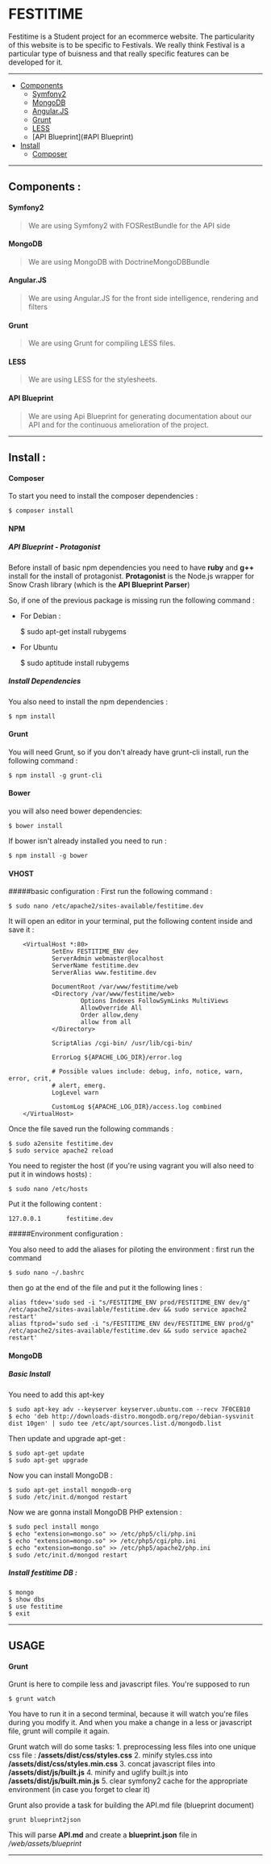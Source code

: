 FESTITIME
=========

Festitime is a Student project for an ecommerce website.
The particularity of this website is to be specific to Festivals.
We really think Festival is a particular type of buisness and that really specific features can be developed for it.

------------

* [Components](#Components)
    - [Symfony2](#Symfony2)
    - [MongoDB](#MongoDB)
    - [Angular.JS](#Angular.JS)
    - [Grunt](#Grunt)
    - [LESS](#LESS)
    - [API Blueprint](#API Blueprint)
* [Install](#Install)
    - [Composer](#Composer)

------------
Components :
------------

#### Symfony2

>We are using Symfony2 with FOSRestBundle for the API side

#### MongoDB

>We are using MongoDB with DoctrineMongoDBBundle

#### Angular.JS

>We are using Angular.JS for the front side intelligence, rendering and filters

#### Grunt

>We are using Grunt for compiling LESS files.

#### LESS

>We are using LESS for the stylesheets.

#### API Blueprint

>We are using Api Blueprint for generating documentation about our API
and for the continuous amelioration of the project.

---------
Install :
---------

#### Composer
  
To start you need to install the composer dependencies :

    $ composer install

#### NPM

##### API Blueprint - Protagonist

Before install of basic npm dependencies you need to have **ruby** and **g++** install for the install of protagonist.
**Protagonist** is the Node.js wrapper for Snow Crash library (which is the **API Blueprint Parser**)

So, if one of the previous package is missing run the following command :
+ For Debian :
    
    $ sudo apt-get install rubygems

+ For Ubuntu

    $ sudo aptitude install rubygems

##### Install Dependencies

You also need to install the npm dependencies :

    $ npm install

#### Grunt
You will need Grunt, so if you don't already have grunt-cli install, run the following command :

    $ npm install -g grunt-cli

#### Bower
you will also need bower dependencies:

    $ bower install

If bower isn't already installed you need to run :

    $ npm install -g bower

#### VHOST
#####basic configuration :
First run the following command : 
  
    $ sudo nano /etc/apache2/sites-available/festitime.dev

It will open an editor in your terminal, put the following content inside and save it :

        <VirtualHost *:80>
                SetEnv FESTITIME_ENV dev
                ServerAdmin webmaster@localhost
                ServerName festitime.dev
                ServerAlias www.festitime.dev

                DocumentRoot /var/www/festitime/web
                <Directory /var/www/festitime/web>
                        Options Indexes FollowSymLinks MultiViews
                        AllowOverride All
                        Order allow,deny
                        allow from all
                </Directory>

                ScriptAlias /cgi-bin/ /usr/lib/cgi-bin/

                ErrorLog ${APACHE_LOG_DIR}/error.log

                # Possible values include: debug, info, notice, warn, error, crit,
                # alert, emerg.
                LogLevel warn

                CustomLog ${APACHE_LOG_DIR}/access.log combined
        </VirtualHost>

Once the file saved run the following commands : 

    $ sudo a2ensite festitime.dev 
    $ sudo service apache2 reload

You need to register the host (if you're using vagrant you will also need to put it in windows hosts) :

    $ sudo nano /etc/hosts

Put it the following content : 
  
    127.0.0.1       festitime.dev 


#####Environment configuration :

You also need to add the aliases for piloting the environment :
first run the command

    $ sudo nano ~/.bashrc

then go at the end of the file and put it the following lines :

    alias ftdev='sudo sed -i "s/FESTITIME_ENV prod/FESTITIME_ENV dev/g" /etc/apache2/sites-available/festitime.dev && sudo service apache2 restart'
    alias ftprod='sudo sed -i "s/FESTITIME_ENV dev/FESTITIME_ENV prod/g" /etc/apache2/sites-available/festitime.dev && sudo service apache2 restart'

#### MongoDB
##### Basic Install

You need to add this apt-key
  
    $ sudo apt-key adv --keyserver keyserver.ubuntu.com --recv 7F0CEB10
    $ echo 'deb http://downloads-distro.mongodb.org/repo/debian-sysvinit dist 10gen' | sudo tee /etc/apt/sources.list.d/mongodb.list

Then update and upgrade apt-get :

    $ sudo apt-get update
    $ sudo apt-get upgrade

Now you can install MongoDB : 

    $ sudo apt-get install mongodb-org
    $ sudo /etc/init.d/mongod restart

Now we are gonna install MongoDB PHP extension :

    $ sudo pecl install mongo
    $ echo "extension=mongo.so" >> /etc/php5/cli/php.ini
    $ echo "extension=mongo.so" >> /etc/php5/cgi/php.ini
    $ echo "extension=mongo.so" >> /etc/php5/apache2/php.ini
    $ sudo /etc/init.d/mongod restart

##### Install festitime DB :

    $ mongo
    $ show dbs
    $ use festitime
    $ exit

-----
USAGE
-----

#### Grunt

Grunt is here to compile less and javascript files.
You're supposed to run 
  
    $ grunt watch 

You have to run it in a second terminal, because it will watch you're files during you modify it. And when you make a change in a less or javascript file, grunt will compile it again.

Grunt watch will do some tasks:
    1. preprocessing less files into one unique css file : **/assets/dist/css/styles.css**
    2. minify styles.css into **/assets/dist/css/styles.min.css**
    3. concat javascript files into **/assets/dist/js/built.js**
    4. minify and uglify built.js into **/assets/dist/js/built.min.js**
    5. clear symfony2 cache for the appropriate environment (in case you forget to clear it)

Grunt also provide a task for building the API.md file (blueprint document)

    grunt blueprint2json

This will parse **API.md** and create a **blueprint.json** file in */web/assets/blueprint*

------------

